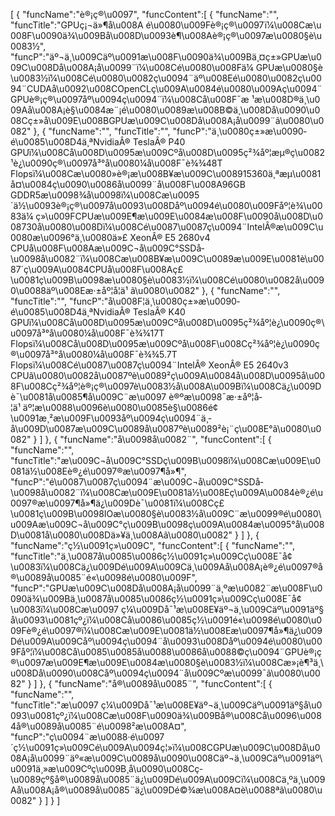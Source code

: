 [
	{
		"funcName":"è®¡ç®\u0097",
		"funcContent":[
			{
				"funcName":"",
				"funcTitle":"GPUç¡¬ä»¶å\u008A é\u0080\u009Fè®¡ç®\u0097ï¼\u008Cæ\u008F\u0090ä¾\u009Bå\u008D\u0093è¶\u008Aè®¡ç®\u0097æ\u0080§è\u0083½",
				"funcP":"äº¬ä¸\u009Cäº\u0091æ\u008F\u0090ä¾\u009Bä¸¤ç±»GPUæ\u009C\u008Då\u008A¡å\u0099¨ï¼\u008Cé\u0080\u008Fä¼ GPUæ\u0080§è\u0083½ï¼\u008Cé\u0080\u0082ç\u0094¨äº\u008Eé\u0080\u0082ç\u0094¨CUDAå\u0092\u008COpenCLç\u009A\u0084é\u0080\u009Aç\u0094¨GPUè®¡ç®\u0097åº\u0094ç\u0094¨ï¼\u008Cå\u008F¯æ ¹æ\u008D®ä¸\u009Aå\u008A¡è§\u0084æ¨¡é\u0080\u0089æ\u008B©ä¸\u008Då\u0090\u008Cç±»å\u009E\u008BGPUæ\u009C\u008Då\u008A¡å\u0099¨ã\u0080\u0082"
			},
			{
				"funcName":"",
				"funcTitle":"",
				"funcP":"ä¸\u0080ç±»æ\u0090­é\u0085\u008D4ä¸ªNvidiaÂ® TeslaÂ® P40 GPUï¼\u008Cå\u008D\u0095æ\u009Cºå\u008D\u0095ç²¾åº¦æµ®ç\u0082¹è¿\u0090ç®\u0097å³°å\u0080¼å\u008F¯è¾¾48T Flopsï¼\u008Cæ\u0080»è®¡æ\u008B¥æ\u009C\u008915360ä¸ªæµ\u0081å¤\u0084ç\u0090\u0086å\u0099¨å\u008F\u008A96GB GDDR5æ\u0098¾å­\u0098ï¼\u008Cæ\u0095´ä½\u0093è®¡ç®\u0097å\u0093\u008Dåº\u0094é\u0080\u009Fåº¦è¾\u0083ä¼ ç»\u009FCPUæ\u009E¶æ\u009E\u0084æ\u008F\u0090å\u008D\u008730å\u0080\u008Dï¼\u008Cé\u0087\u0087ç\u0094¨IntelÂ®æ\u009C\u0080æ\u0096°ä¸\u0080ä»£ XeonÂ® E5 2680v4 CPUå\u008F\u008Aæ\u009C¬å\u009C°SSDå­\u0098å\u0082¨ï¼\u008Cæ\u008B¥æ\u009C\u0089æ\u009E\u0081è\u0087´ç\u009A\u0084CPUå\u008F\u008Aç£\u0081ç\u009B\u0098æ\u0080§è\u0083½ï¼\u008Cé\u0080\u0082å\u0090\u0088äº\u008Eæ·±åº¦å­¦ä¹ ã\u0080\u0082"
			},
			{
				"funcName":"",
				"funcTitle":"",
				"funcP":"å\u008F¦ä¸\u0080ç±»æ\u0090­é\u0085\u008D4ä¸ªNvidiaÂ® TeslaÂ® K40 GPUï¼\u008Cå\u008D\u0095æ\u009Cºå\u008D\u0095ç²¾åº¦è¿\u0090ç®\u0097å³°å\u0080¼å\u008F¯è¾¾17T Flopsï¼\u008Cå\u008D\u0095æ\u009Cºå\u008F\u008Cç²¾åº¦è¿\u0090ç®\u0097å³°å\u0080¼å\u008F¯è¾¾5.7T Flopsï¼\u008Cé\u0087\u0087ç\u0094¨IntelÂ® XeonÂ® E5 2640v3 CPUã\u0080\u0082å\u0087ºè\u0089²ç\u009A\u0084å\u008D\u0095å\u008F\u008Cç²¾åº¦è®¡ç®\u0097è\u0083½å\u008A\u009Bï¼\u008Cä¿\u009Dè¯\u0081å\u0085¶å\u009C¨æ\u0097 è®ºæ\u0098¯æ·±åº¦å­¦ä¹ äº¦æ\u0088\u0096è\u0080\u0085è§\u0086é¢\u0091æ¸²æ\u009F\u0093åº\u0094ç\u0094¨ä¸­å\u009D\u0087æ\u009C\u0089å\u0087ºè\u0089²è¡¨ç\u008E°ã\u0080\u0082"
			}
		]
	},
	{
		"funcName":"å­\u0098å\u0082¨",
		"funcContent":[
			{
				"funcName":"",
				"funcTitle":"æ\u009C¬å\u009C°SSDç\u009B\u0098ï¼\u008Cæ\u009E\u0081ä½\u008Eè®¿é\u0097®æ\u0097¶å»¶",
				"funcP":"é\u0087\u0087ç\u0094¨æ\u009C¬å\u009C°SSDå­\u0098å\u0082¨ï¼\u008Cæ\u009E\u0081ä½\u008Eç\u009A\u0084è®¿é\u0097®æ\u0097¶å»¶ä¿\u009Dè¯\u0081ï¼\u008Cç£\u0081ç\u009B\u0098IOæ\u0080§è\u0083½å\u009C¨æ\u0099®é\u0080\u009Aæ\u009C¬å\u009C°ç\u009B\u0098ç\u009A\u0084æ\u0095°å\u008D\u0081å\u0080\u008Dä»¥ä¸\u008Aã\u0080\u0082"
			}
		]
	},
	{
		"funcName":"ç½\u0091ç»\u009C",
		"funcContent":[
			{
				"funcName":"",
				"funcTitle":"ä¸\u0087å\u0085\u0086ç½\u0091ç»\u009Cç\u008E¯å¢\u0083ï¼\u008Cä¿\u009Dé\u009A\u009Cä¸\u009Aå\u008A¡è®¿é\u0097®å®\u0089å\u0085¨é«\u0098é\u0080\u009F",
				"funcP":"GPUæ\u009C\u008Då\u008A¡å\u0099¨ä¸ºæ\u0082¨æ\u008F\u0090ä¾\u009Bä¸\u0087å\u0085\u0086ç½\u0091ç»\u009Cç\u008E¯å¢\u0083ï¼\u008Cæ\u0097 ç¼\u009Då¯¹æ\u008E¥äº¬ä¸\u009Cäº\u0091äº§å\u0093\u0081çº¿ï¼\u008Cå\u0086\u0085ç½\u0091é«\u0098é\u0080\u009Fè®¿é\u0097®ï¼\u008Cæ\u009E\u0081ä½\u008Eæ\u0097¶å»¶ä¿\u009Dé\u009A\u009Cåº\u0094ç\u0094¨å\u0093\u008Dåº\u0094é\u0080\u009Fåº¦ï¼\u008Cå\u0085\u0085å\u0088\u0086å\u0088©ç\u0094¨GPUè®¡ç®\u0097æ\u009E¶æ\u009E\u0084æ\u0080§è\u0083½ï¼\u008Cæ»¡è¶³ä¸\u008Då\u0090\u008Cåº\u0094ç\u0094¨å\u009Cºæ\u0099¯ã\u0080\u0082"
			}
		]
	},
	{
		"funcName":"å®\u0089å\u0085¨",
		"funcContent":[
			{
				"funcName":"",
				"funcTitle":"æ\u0097 ç¼\u009Då¯¹æ\u008E¥äº¬ä¸\u009Cäº\u0091äº§å\u0093\u0081çº¿ï¼\u008Cæ\u008F\u0090ä¾\u009Bå®\u008Cå\u0096\u0084å®\u0089å\u0085¨é\u0098²æ\u008A¤",
				"funcP":"ç\u0094¨æ\u0088·é\u0097´ç½\u0091ç»\u009Cé\u009A\u0094ç¦»ï¼\u008CGPUæ\u009C\u008Då\u008A¡å\u0099¨äº«æ\u009C\u0089å\u0090\u008Cäº¬ä¸\u009Cäº\u0091äº\u0091ä¸»æ\u009Cºç\u009B¸å\u0090\u008Cç­\u0089çº§å®\u0089å\u0085¨ä¿\u009Dé\u009A\u009Cï¼\u008Cä¸ºä¸\u009Aå\u008A¡å®\u0089å\u0085¨ä¿\u009Dé©¾æ\u008A¤è\u0088ªã\u0080\u0082"
			}
		]
	}
]